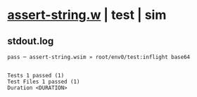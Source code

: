 # [assert-string.w](../../../../../../examples/tests/sdk_tests/testing/assert-string.w) | test | sim

## stdout.log
```log
pass ─ assert-string.wsim » root/env0/test:inflight base64
 
 
Tests 1 passed (1)
Test Files 1 passed (1)
Duration <DURATION>
```

